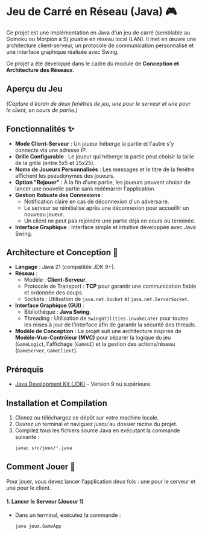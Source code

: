 # Jeu de Carré en Réseau (Java) 🎮

Ce projet est une implémentation en Java d'un jeu de carré (semblable au Gomoku ou Morpion à 5) jouable en réseau local (LAN). Il met en œuvre une architecture client-serveur, un protocole de communication personnalisé et une interface graphique réalisée avec Swing.

Ce projet a été développé dans le cadre du module de **Conception et Architecture des Réseaux**.

## Aperçu du Jeu

*(Capture d'écran de deux fenêtres de jeu, une pour le serveur et une pour le client, en cours de partie.)*

## Fonctionnalités ✨
- **Mode Client-Serveur** : Un joueur héberge la partie et l'autre s'y connecte via une adresse IP.
- **Grille Configurable** : Le joueur qui héberge la partie peut choisir la taille de la grille (entre 5x5 et 25x25).
- **Noms de Joueurs Personnalisés** : Les messages et le titre de la fenêtre affichent les pseudonymes des joueurs.
- **Option "Rejouer"** : À la fin d'une partie, les joueurs peuvent choisir de lancer une nouvelle partie sans redémarrer l'application.
- **Gestion Robuste des Connexions** :
    - Notification claire en cas de déconnexion d'un adversaire.
    - Le serveur se réinitialise après une déconnexion pour accueillir un nouveau joueur.
    - Un client ne peut pas rejoindre une partie déjà en cours ou terminée.
- **Interface Graphique** : Interface simple et intuitive développée avec Java Swing.

## Architecture et Conception 🔧
- **Langage** : Java 21 (compatible JDK 9+).
- **Réseau** :
    - Modèle : **Client-Serveur**.
    - Protocole de Transport : **TCP** pour garantir une communication fiable et ordonnée des coups.
    - Sockets : Utilisation de `java.net.Socket` et `java.net.ServerSocket`.
- **Interface Graphique (GUI)** :
    - Bibliothèque : **Java Swing**.
    - Threading : Utilisation de `SwingUtilities.invokeLater` pour toutes les mises à jour de l'interface afin de garantir la sécurité des threads.
- **Modèle de Conception** : Le projet suit une architecture inspirée de **Modèle-Vue-Contrôleur (MVC)** pour séparer la logique du jeu (`GameLogic`), l'affichage (`GameUI`) et la gestion des actions/réseau (`GameServer`, `GameClient`).

## Prérequis
- [Java Development Kit (JDK)](https://www.oracle.com/java/technologies/downloads/) - Version 9 ou supérieure.

## Installation et Compilation
1.  Clonez ou téléchargez ce dépôt sur votre machine locale.
2.  Ouvrez un terminal et naviguez jusqu'au dossier racine du projet.
3.  Compilez tous les fichiers source Java en exécutant la commande suivante :
    ```bash
    javac src/jeux/*.java
    ```

## Comment Jouer 🚀

Pour jouer, vous devez lancer l'application deux fois : une pour le serveur et une pour le client.

#### 1. Lancer le Serveur (Joueur 1)
- Dans un terminal, exécutez la commande :
  ```bash
  java jeux.GameApp
